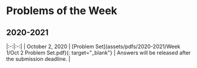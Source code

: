 # Problems of the Week
## 2020-2021
 
|:-:|:-:|
| October 2, 2020 | [Problem Set](assets/pdfs/2020-2021/Week 1/Oct 2 Problem Set.pdf){: target="_blank"} | Answers will be released after the submission deadline. |